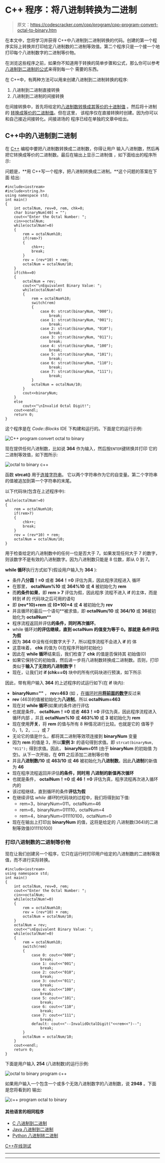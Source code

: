 # C++ 程序：将八进制转换为二进制

> 原文：<https://codescracker.com/cpp/program/cpp-program-convert-octal-to-binary.htm>

在本文中，您将学习并获得 C++中八进制到二进制转换的代码。创建的第一个程序实际上转换并打印给定八进制数的二进制等效值。第二个程序只是一个接一个地打印每个八进制数字的二进制等价物。

在浏览这些程序之前，如果你不知道用于转换的简单步骤和公式，那么你可以参考[八进制到二进制的公式](/computer-fundamental/octal-to-binary.htm)来得到每一个 需要的东西。

在 C++中，有两种方法可以用来创建八进制到二进制转换的程序:

1.  八进制到二进制直接转换
2.  八进制到二进制的间接转换

在间接转换中，首先将给定的[八进制数转换成其等价的十进制值](/cpp/program/cpp-program-convert-octal-to-decimal.htm) 。然后将十进制的 [转换成等价的二进制值](/cpp/program/cpp-program-convert-decimal-to-binary.htm)。但在这里， 该程序仅在直接转换时创建。因为你可以和自己接近间接转化。间接进场的 程序已经在单独的文章中给出。

## C++中的八进制到二进制

在 [C++](/cpp/index.htm) 编程中要把八进制数转换成二进制数，你得让用户 输入八进制数，然后再把它转换成等价的二进制数。最后在输出上显示二进制值 ，如下面给出的程序所示:

问题是，**用 C++写一个程序，把八进制转换成二进制。**这个问题的答案在下面 给出:

```
#include<iostream>
#include<string.h>
using namespace std;
int main()
{
    int octalNum, rev=0, rem, chk=0;
    char binaryNum[40] = "";
    cout<<"Enter the Octal Number: ";
    cin>>octalNum;
    while(octalNum!=0)
    {
        rem = octalNum%10;
        if(rem>7)
        {
            chk++;
            break;
        }
        rev = (rev*10) + rem;
        octalNum = octalNum/10;
    }
    if(chk==0)
    {
        octalNum = rev;
        cout<<"\nEquivalent Binary Value: ";
        while(octalNum!=0)
        {
            rem = octalNum%10;
            switch(rem)
            {
                case 0: strcat(binaryNum, "000");
                    break;
                case 1: strcat(binaryNum, "001");
                    break;
                case 2: strcat(binaryNum, "010");
                    break;
                case 3: strcat(binaryNum, "011");
                    break;
                case 4: strcat(binaryNum, "100");
                    break;
                case 5: strcat(binaryNum, "101");
                    break;
                case 6: strcat(binaryNum, "110");
                    break;
                case 7: strcat(binaryNum, "111");
                    break;
            }
            octalNum = octalNum/10;
        }
        cout<<binaryNum;
    }
    else
        cout<<"\nInvalid Octal Digit!";
    cout<<endl;
    return 0;
}
```

这个程序是在 *Code::Blocks* IDE 下构建和运行的。下面是它的运行示例:

![C++ program convert octal to binary](img/890fb4277850c3f279077beada6ff686.png)

现在提供任何八进制数，比如说 **364** 作为输入，然后按`ENTER`键转换并打印 它的二进制等效值，如下图所示:

![octal to binary c++](img/87f76bddc501640434d165dfe8741a29.png)

函数 **strcat()** 用于[连接字符串](/cpp/program/cpp-program-concatenate-string.htm)。 它以两个字符串作为它的自变量。第二个字符串的值被追加到第一个字符串的末尾。

以下代码块(包含在上述程序中):

```
while(octalNum!=0)
{
    rem = octalNum%10;
    if(rem>7)
    {
        chk++;
        break;
    }
    rev = (rev*10) + rem;
    octalNum = octalNum/10;
}
```

用于检查给定的八进制数中的任何一位是否大于 7。如果发现任何大于 7 的数字，则该数字不是有效的八进制数字。因为八进制数只能是 8 位数，即从 0 到 7。

**while 循环**执行方式如下(假设用户输入为 **364** ):

*   条件**八分圆！=0** 或者 **364！=0** 评估为真，因此程序流程进入 循环
*   在那里， **octalNum%10** 或 **364%10** 或 **4** 被初始化为 **rem**
*   而**的条件如果**，即 **rem > 7** 评估为假，因此程序 流程不进入 **if** 的主体，而是转到 **if** 的 代码块之后可用的语句
*   即 **(rev*10)+rem** 或 **(0*10)+4** 或 **4** 被初始化为 **rev**
*   并且循环的最后一个语句**被求值，即 **octalNum/10** 或 **364/10** 或 **36**被初始化为 **octalNum****
*   程序流程返回并评估**的条件，同时再次循环**。
*   while 循环对**的评估继续，直到 **octalNum** 的值变为等于 0。那就是 条件评估为假**
*   因为 **364** 中没有任何数字大于 7，所以程序流程不会进入 **if** 的 体
*   这意味着， **chk** 的值为 0(在程序开始时初始化)
*   因此在 **while 循环**结束后，我们检查了 **chk** 的值是否保持其 初始值(0)
*   如果它保持它的初始值，然后进一步将八进制数转换成二进制数。否则，打印类似于**输入了无效的八进制数字！**
*   现在，让我们对 **if (chk==0)** 块中的所有代码块进行预演，如下所示

因此，带有用户输入 **364** 的上述程序的试运行如下(在 **if** 块内):

*   **binaryNum=""** ， **rev=463** (如 ，[在循环时用**将前面的数字**](/cpp/program/cpp-program-reverse-numbers.htm)反过来
*   **rev** (463)的值被初始化为**八进制**。所以 **octalNum=463**
*   现在对 **while 循环**(如果)的条件进行评估
*   也就是条件， **octalNum！=0** 或者 **463！=0** 评估为真，因此程序流程进入循环内部 ，并且 **octalNum%10** 或 **463%10** 或 **3** 被初始化为 **rem**
*   现在使用**开关**，将 **rem** 的值与所有 8 种情况进行比较。也就是它的 值等于 0，1，2，....，或 7
*   无论它的值是什么，都将其二进制等效项连接到 **binaryNum** 变量
*   因为 **rem** 的值是 3，所以**案例 3:** 的语句得到求值。即
    `strcat(binaryNum, "011");`
    得到求值。因此， **binaryNum=011** (由于 **binaryNum** 的初始值 为空)。从下一次开始，在 **011** 之后添加二进制等价物
*   并且**八进制数/10** 或 **463/10** 或 **46** 被初始化为**八进制数**。因此**八进制**的新值 为 **46**
*   现在程序流程返回并评估**的条件，同时用 **八进制**的新值再次循环**
*   也就是条件， **octalNum！=0** 或 **46！=0** 评估为真，程序流程再次进入循环内的
*   该过程继续，直到循环的条件**评估为假**
*   在继续评估 *while 循环*的代码块的过程中，我们将得到如下值:
    *   rem=3，binaryNum=011，octalNum=46
    *   rem=6，binaryNum=011110，octalNum=4
    *   rem=4，binaryNum=011110100，octalNum=0
*   现在在输出上打印出 **binaryNum** 的值，这将是给定的 八进制数(364)的二进制等效值(011110100)

### 打印八进制数的二进制等价物

现在让我们创建另一个程序，它只在运行时打印用户给定的八进制数的二进制等效值，而不进行实际转换。

```
#include<iostream>
using namespace std;
int main()
{
    int octalNum, rev=0, rem;
    cout<<"Enter the Octal Number: ";
    cin>>octalNum;
    while(octalNum!=0)
    {
        rem = octalNum%10;
        rev = (rev*10) + rem;
        octalNum = octalNum/10;
    }
    octalNum = rev;
    cout<<"\nEquivalent Binary Value: ";
    while(octalNum!=0)
    {
        rem = octalNum%10;
        switch(rem)
        {
            case 0: cout<<"000";
                break;
            case 1: cout<<"001";
                break;
            case 2: cout<<"010";
                break;
            case 3: cout<<"011";
                break;
            case 4: cout<<"100";
                break;
            case 5: cout<<"101";
                break;
            case 6: cout<<"110";
                break;
            case 7: cout<<"111";
                break;
            default: cout<<"--InvalidOctalDigit("<<rem<<")--";
                break;
        }
        octalNum = octalNum/10;
    }
    cout<<endl;
    return 0;
}
```

下面是用户输入 **254** (八进制数)的运行示例:

![octal to binary program c++](img/648d1b5cf1f6219ba32346104355a063.png)

如果用户输入一个包含一个或多个无效八进制数字的八进制数，说 **2948** 。下面是您将看到的 输出:

![c++ program octal to binary](img/0ab95eb2a04a6b35af1afb82ee127f9a.png)

#### 其他语言的相同程序

*   [C 八进制到二进制](/c/program/c-program-convert-octal-to-binary.htm)
*   [Java 八进制到二进制](/java/program/java-program-convert-octal-to-binary.htm)
*   [Python 八进制转二进制](/python/program/python-program-convert-octal-to-binary.htm)

[C++在线测试](/exam/showtest.php?subid=3)

* * *

* * *